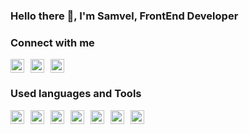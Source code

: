 ### Hello there 👋, I'm Samvel, FrontEnd Developer

### Connect with me

[<img align="left" alt="Telegram" style="width: 22px; margin-right: 10px;" src="https://cdn.jsdelivr.net/npm/simple-icons@v3/icons/telegram.svg" />][telegram]
[<img align="left" alt="VK" style="width: 22px; margin-right: 10px;" src="https://cdn.jsdelivr.net/npm/simple-icons@v3/icons/vk.svg" />][vk]
[<img alt="Gmail" style="width: 22px; margin-right: 10px;" src="https://cdn.jsdelivr.net/npm/simple-icons@v3/icons/gmail.svg" />][gmail]


### Used languages and Tools

<img align="left" alt="Gmail" style="width: 22px; margin-right: 10px;" src="https://cdn.jsdelivr.net/npm/simple-icons@v3/icons/vue-dot-js.svg" />
<img align="left" alt="Gmail" style="width: 22px; margin-right: 10px;" src="https://cdn.jsdelivr.net/npm/simple-icons@v3/icons/javascript.svg" />
<img align="left" alt="Gmail" style="width: 22px; margin-right: 10px;" src="https://cdn.jsdelivr.net/npm/simple-icons@v3/icons/typescript.svg" />
<img align="left" alt="Gmail" style="width: 22px; margin-right: 10px;" src="https://cdn.jsdelivr.net/npm/simple-icons@v3/icons/html5.svg" />
<img align="left" alt="Gmail" style="width: 22px; margin-right: 10px;" src="https://cdn.jsdelivr.net/npm/simple-icons@v3/icons/sass.svg" />
<img align="left" alt="Gmail" style="width: 22px; margin-right: 10px;" src="https://cdn.jsdelivr.net/npm/simple-icons@v3/icons/webstorm.svg" />
<img align="left" alt="Gmail" style="width: 22px; margin-right: 10px;" src="https://cdn.jsdelivr.net/npm/simple-icons@v3/icons/figma.svg" />


[telegram]: https://t.me/somewell_sg
[vk]: https://vk.com/somewell_sg
[gmail]: mailto:somewell1212@gmail.com
